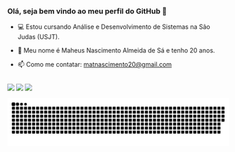 ### Olá, seja bem vindo ao meu perfil do GitHub 👋

- 💻 Estou cursando Análise e Desenvolvimento de Sistemas na São Judas (USJT).
- 💬 Meu nome é Maheus Nascimento Almeida de Sá e tenho 20 anos.
- 📫 Como me contatar: matnascimento20@gmail.com
  
  ##
 
<div> 
  <a href="https://www.instagram.com/teteu1n/?hl=pt-br" target="_blank"><img src="https://img.shields.io/badge/-Instagram-%23E4405F?style=for-the-badge&logo=instagram&logoColor=white" target="_blank"></a>
  <a href = "mailto:matnascimento20@gmail.com"><img src="https://img.shields.io/badge/-Gmail-%23333?style=for-the-badge&logo=gmail&logoColor=white" target="_blank"></a>
  <a href="https://www.linkedin.com/in/matheus-nascimento-de-sa/" target="_blank"><img src="https://img.shields.io/badge/-LinkedIn-%230077B5?style=for-the-badge&logo=linkedin&logoColor=white" target="_blank"></a> 
 
   ![Snake animation](https://github.com/gsampaiowz/gsampaiowz/blob/output/github-contribution-grid-snake.svg)
</div>


